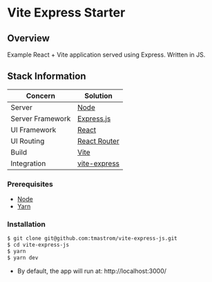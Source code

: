Vite Express Starter
====

## Overview
Example React + Vite application served using Express. Written in JS.

## Stack Information
| Concern                | Solution                                                        |
| ---------------------- | --------------------------------------------------------------- |
| Server                 | [Node](https://nodejs.org/)                                     |
| Server Framework       | [Express.js](https://expressjs.com/)                            |
| UI Framework           | [React](https://facebook.github.io/react/)                      |
| UI Routing             | [React Router](https://reactrouter.com/en/main)                 |
| Build                  | [Vite](https://github.com/vitejs/vite)                          |
| Integration            | [vite-express](https://github.com/szymmis/vite-express)         |

### Prerequisites

- [Node](https://nodejs.org/en/download/)
- [Yarn](https://classic.yarnpkg.com/en/docs/cli/install/)

### Installation

```bash
$ git clone git@github.com:tmastrom/vite-express-js.git
$ cd vite-express-js
$ yarn
$ yarn dev
```

- By default, the app will run at: http://localhost:3000/
